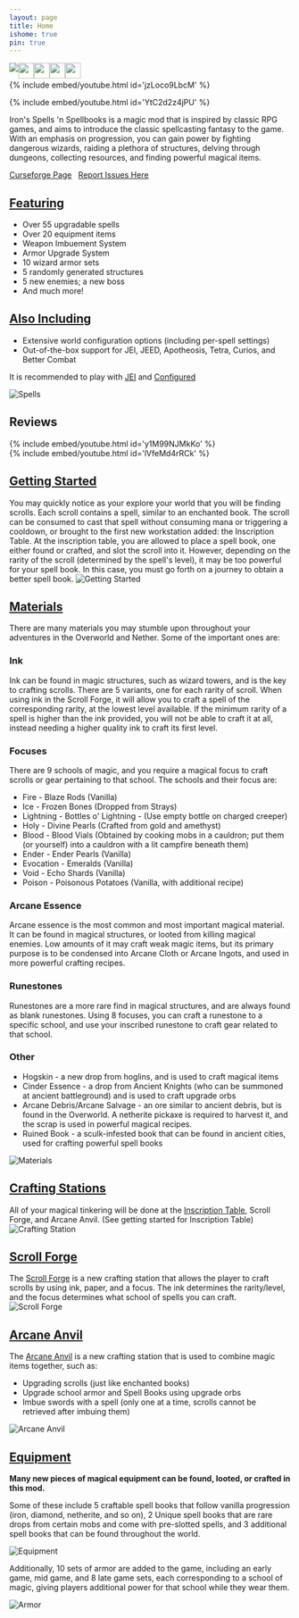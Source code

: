 ```yaml
---
layout: page
title: Home
ishome: true
pin: true
---
```


<div style="display: inline-block; float: left; height: 28px; padding: 0; ">
  <img src="https://img.shields.io/badge/Loader-Forge-ecebe6?labelColor=B446C6&amp;style=for-the-badge" style="float: left"/>
  <img src="https://img.shields.io/badge/Available-1.19.2%7C1.20-ecebe6?labelColor=B446C6&amp;style=for-the-badge" height="28" style="float: left" />
  <a href="https://discord.gg/TRzEdrndM2" style="border: 0; padding: 0; margin: 0; height: 28px; float:left;">
    <img src="https://img.shields.io/discord/1104430139275743293.svg?label=&amp;logo=discord&amp;logoColor=ffffff&amp;color=7389D8&amp;labelColor=6A7EC2&amp;style=for-the-badge" style="border: 0; padding: 0; margin: 0; height: 28px; float:left;" />
  </a>
  <a href="https://www.patreon.com/Iron431" style="border: 0; padding: 0; margin: 0; height: 28px; float:left;">
    <img src="https://shields.io/badge/-Patreon-f86754?style=for-the-badge&amp;logo=patreon&amp;logoColor=white"  style="border: 0; padding: 0; margin: 0; height: 28px; float:left;" />
  </a>
  <a href="https://bmc.link/iron431" style="border: 0; padding: 0; margin: 0; height: 28px; float:left;">
    <img src="https://shields.io/badge/-Buy%20Me%20a%20Coffee-FFDD00?style=for-the-badge&amp;logo=buymeacoffee&amp;logoColor=white"  style="border: 0; padding: 0; margin: 0; height: 28px; float:left;">
  </a>
</div>
<br>

{% include embed/youtube.html id='jzLoco9LbcM' %}

{% include embed/youtube.html id='YtC2d2z4jPU' %}

Iron's Spells 'n Spellbooks is a magic mod that is inspired by classic RPG games, and aims to introduce the classic spellcasting fantasy to the game. With an emphasis on progression, you can gain power by fighting dangerous wizards, raiding a plethora of structures, delving through dungeons, collecting resources, and finding powerful magical items.

<a href="https://www.curseforge.com/minecraft/mc-mods/irons-spells-n-spellbooks" target="_blank">Curseforge Page</a>
&nbsp;
<a href="https://github.com/iron431/Irons-Spells-n-Spellbooks/issues" target="_blank">Report Issues Here</a>

## <u>Featuring</u>
- Over 55 upgradable spells
- Over 20 equipment items
- Weapon Imbuement System
- Armor Upgrade System
- 10 wizard armor sets
- 5 randomly generated structures
- 5 new enemies; a new boss
- And much more!

## <u>Also Including</u>
- Extensive world configuration options (including per-spell settings)
- Out-of-the-box support for JEI, JEED, Apotheosis, Tetra, Curios, and Better Combat

It is recommended to play with [JEI](https://www.curseforge.com/minecraft/mc-mods/jei) and [Configured](https://www.curseforge.com/minecraft/mc-mods/configured)

![Spells](https://iron431.github.io/Irons-Spellbooks-Docs/img/screenshots/spells.png)

## Reviews
{% include embed/youtube.html id='y1M99NJMkKo' %}
<br>
{% include embed/youtube.html id='lVfeMd4rRCk' %}

## <u>Getting Started</u>

You may quickly notice as your explore your world that you will be finding scrolls. Each scroll contains a spell, similar to an enchanted book. The scroll can be consumed to cast that spell without consuming mana or triggering a cooldown, or brought to the first new workstation added: the Inscription Table. At the inscription table, you are allowed to place a spell book, one either found or crafted, and slot the scroll into it. However, depending on the rarity of the scroll (determined by the spell's level), it may be too powerful for your spell book. In this case, you must go forth on a journey to obtain a better spell book.
![Getting Started](/img/screenshots/inscription_table.png)

## <u>Materials</u>
There are many materials you may stumble upon throughout your adventures in the Overworld and Nether. Some of the important ones are:

### Ink
Ink can be found in magic structures, such as wizard towers, and is the key to crafting scrolls. There are 5 variants, one for each rarity of scroll. When using ink in the Scroll Forge, it will allow you to craft a spell of the corresponding rarity, at the lowest level available. If the minimum rarity of a spell is higher than the ink provided, you will not be able to craft it at all, instead needing a higher quality ink to craft its first level.

### Focuses

There are 9 schools of magic, and you require a magical focus to craft scrolls or gear pertaining to that school. The schools and their focus are:
- Fire - Blaze Rods (Vanilla)
- Ice - Frozen Bones (Dropped from Strays)
- Lightning - Bottles o' Lightning - (Use empty bottle on charged creeper)
- Holy - Divine Pearls (Crafted from gold and amethyst)
- Blood - Blood Vials (Obtained by cooking mobs in a cauldron; put them (or yourself) into a cauldron with a lit campfire beneath them)
- Ender - Ender Pearls (Vanilla)
- Evocation - Emeralds (Vanilla)
- Void - Echo Shards (Vanilla)
- Poison - Poisonous Potatoes (Vanilla, with additional recipe)

### Arcane Essence
Arcane essence is the most common and most important magical material. It can be found in magical structures, or looted from killing magical enemies. Low amounts of it may craft weak magic items, but its primary purpose is to be condensed into Arcane Cloth or Arcane Ingots, and used in more powerful crafting recipes.

### Runestones
Runestones are a more rare find in magical structures, and are always found as blank runestones. Using 8 focuses, you can craft a runestone to a specific school, and use your inscribed runestone to craft gear related to that school.

### Other
- Hogskin - a new drop from hoglins, and is used to craft magical items
- Cinder Essence - a drop from Ancient Knights (who can be summoned at ancient battleground) and is used to craft upgrade orbs
- Arcane Debris/Arcane Salvage - an ore similar to ancient debris, but is found in the Overworld. A netherite pickaxe is required to harvest it, and the scrap is used in powerful magical recipes.
- Ruined Book - a sculk-infested book that can be found in ancient cities, used for crafting powerful spell books

![Materials](/img/screenshots/materials.png)

## <u>Crafting Stations</u>
All of your magical tinkering will be done at the <a href="./blocks/#irons_spellbooks:inscription_table">Inscription Table</a>, Scroll Forge, and Arcane Anvil. (See getting started for Inscription Table)
![Crafting Station](/img/screenshots/tristation.png)

## <u>Scroll Forge</u>
The <a href="./blocks/#irons_spellbooks:scroll_forge">Scroll Forge</a> is a new crafting station that allows the player to craft scrolls by using ink, paper, and a focus. The ink determines the rarity/level, and the focus determines what school of spells you can craft.
![Scroll Forge](/img/screenshots/scroll_forge.png)

## <u>Arcane Anvil</u>
The <a href="./blocks/#irons_spellbooks:arcane_anvil">Arcane Anvil</a> is a new crafting station that is used to combine magic items together, such as:
- Upgrading scrolls (just like enchanted books)
- Upgrade school armor and Spell Books using upgrade orbs
- Imbue swords with a spell (only one at a time, scrolls cannot be retrieved after imbuing them)

![Arcane Anvil](/img/screenshots/arcane_anvil.png)

## <u>Equipment</u>
**Many new pieces of magical equipment can be found, looted, or crafted in this mod.**

Some of these include 5 craftable spell books that follow vanilla progression (iron, diamond, netherite, and so on), 2 Unique spell books that are rare drops from certain mobs and come with pre-slotted spells, and 3 additional spell books that can be found throughout the world.

![Equipment](/img/screenshots/equipment.png)

Additionally, 10 sets of armor are added to the game, including an early game, mid game, and 8 late game sets, each corresponding to a school of magic, giving players additional power for that school while they wear them.

![Armor](/img/screenshots/armor.png)
